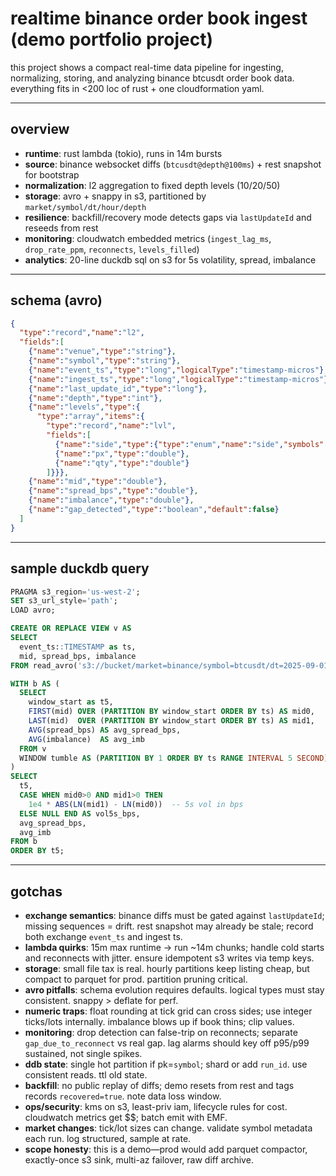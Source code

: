 # realtime binance order book ingest (demo portfolio project)

this project shows a compact real-time data pipeline for ingesting, normalizing, storing, and analyzing binance btcusdt order book data. everything fits in <200 loc of rust + one cloudformation yaml.

---

## overview

- **runtime**: rust lambda (tokio), runs in 14m bursts
- **source**: binance websocket diffs (`btcusdt@depth@100ms`) + rest snapshot for bootstrap
- **normalization**: l2 aggregation to fixed depth levels (10/20/50)
- **storage**: avro + snappy in s3, partitioned by `market/symbol/dt/hour/depth`
- **resilience**: backfill/recovery mode detects gaps via `lastUpdateId` and reseeds from rest
- **monitoring**: cloudwatch embedded metrics (`ingest_lag_ms`, `drop_rate_ppm`, `reconnects`, `levels_filled`)
- **analytics**: 20-line duckdb sql on s3 for 5s volatility, spread, imbalance

---

## schema (avro)

```json
{
  "type":"record","name":"l2",
  "fields":[
    {"name":"venue","type":"string"},
    {"name":"symbol","type":"string"},
    {"name":"event_ts","type":"long","logicalType":"timestamp-micros"},
    {"name":"ingest_ts","type":"long","logicalType":"timestamp-micros"},
    {"name":"last_update_id","type":"long"},
    {"name":"depth","type":"int"},
    {"name":"levels","type":{
      "type":"array","items":{
        "type":"record","name":"lvl",
        "fields":[
          {"name":"side","type":{"type":"enum","name":"side","symbols":["bid","ask"]}},
          {"name":"px","type":"double"},
          {"name":"qty","type":"double"}
        ]}}},
    {"name":"mid","type":"double"},
    {"name":"spread_bps","type":"double"},
    {"name":"imbalance","type":"double"},
    {"name":"gap_detected","type":"boolean","default":false}
  ]
}
```

---

## sample duckdb query

```sql
PRAGMA s3_region='us-west-2';
SET s3_url_style='path';
LOAD avro;

CREATE OR REPLACE VIEW v AS
SELECT
  event_ts::TIMESTAMP as ts,
  mid, spread_bps, imbalance
FROM read_avro('s3://bucket/market=binance/symbol=btcusdt/dt=2025-09-01/hour=*/depth=20/*.avro');

WITH b AS (
  SELECT
    window_start as t5,
    FIRST(mid) OVER (PARTITION BY window_start ORDER BY ts) AS mid0,
    LAST(mid)  OVER (PARTITION BY window_start ORDER BY ts) AS mid1,
    AVG(spread_bps) AS avg_spread_bps,
    AVG(imbalance)  AS avg_imb
  FROM v
  WINDOW tumble AS (PARTITION BY 1 ORDER BY ts RANGE INTERVAL 5 SECOND)
)
SELECT
  t5,
  CASE WHEN mid0>0 AND mid1>0 THEN
    1e4 * ABS(LN(mid1) - LN(mid0))  -- 5s vol in bps
  ELSE NULL END AS vol5s_bps,
  avg_spread_bps,
  avg_imb
FROM b
ORDER BY t5;
```

---

## gotchas

* **exchange semantics**: binance diffs must be gated against `lastUpdateId`; missing sequences = drift. rest snapshot may already be stale; record both exchange `event_ts` and ingest ts.
* **lambda quirks**: 15m max runtime → run \~14m chunks; handle cold starts and reconnects with jitter. ensure idempotent s3 writes via temp keys.
* **storage**: small file tax is real. hourly partitions keep listing cheap, but compact to parquet for prod. partition pruning critical.
* **avro pitfalls**: schema evolution requires defaults. logical types must stay consistent. snappy > deflate for perf.
* **numeric traps**: float rounding at tick grid can cross sides; use integer ticks/lots internally. imbalance blows up if book thins; clip values.
* **monitoring**: drop detection can false-trip on reconnects; separate `gap_due_to_reconnect` vs real gap. lag alarms should key off p95/p99 sustained, not single spikes.
* **ddb state**: single hot partition if pk=`symbol`; shard or add `run_id`. use consistent reads. ttl old state.
* **backfill**: no public replay of diffs; demo resets from rest and tags records `recovered=true`. note data loss window.
* **ops/security**: kms on s3, least-priv iam, lifecycle rules for cost. cloudwatch metrics get \$\$; batch emit with EMF.
* **market changes**: tick/lot sizes can change. validate symbol metadata each run. log structured, sample at rate.
* **scope honesty**: this is a demo—prod would add parquet compactor, exactly-once s3 sink, multi-az failover, raw diff archive.

